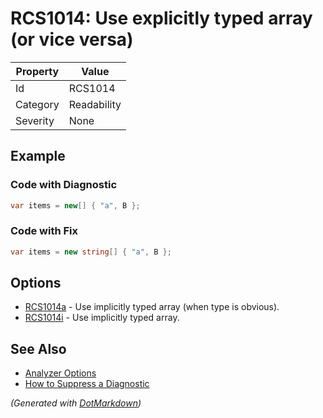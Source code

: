 # RCS1014: Use explicitly typed array \(or vice versa\)

| Property | Value       |
| -------- | ----------- |
| Id       | RCS1014     |
| Category | Readability |
| Severity | None        |

## Example

### Code with Diagnostic

```csharp
var items = new[] { "a", B };
```

### Code with Fix

```csharp
var items = new string[] { "a", B };
```

## Options

* [RCS1014a](RCS1014a.md) \- Use implicitly typed array \(when type is obvious\)\.
* [RCS1014i](RCS1014i.md) \- Use implicitly typed array\.

## See Also

* [Analyzer Options](../AnalyzerOptions.md)
* [How to Suppress a Diagnostic](../HowToConfigureAnalyzers.md#how-to-suppress-a-diagnostic)


*\(Generated with [DotMarkdown](http://github.com/JosefPihrt/DotMarkdown)\)*